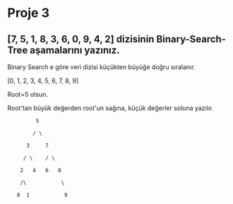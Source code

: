 # Proje 3
## [7, 5, 1, 8, 3, 6, 0, 9, 4, 2] dizisinin Binary-Search-Tree aşamalarını yazınız.
 
Binary Search e göre veri dizisi küçükten büyüğe doğru sıralanır.

[0, 1, 2, 3, 4, 5, 6, 7, 8, 9]

Root=5 olsun.

Root'tan büyük değerden root'un sağına, küçük değerler soluna yazılır.

		     5

		    / \

	      3     7

         / \    / \

        2   4   6   8
                  
        /\           \

       0  1           9
